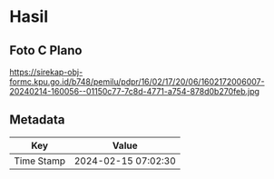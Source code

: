 # Hasil

## Foto C Plano

https://sirekap-obj-formc.kpu.go.id/b748/pemilu/pdpr/16/02/17/20/06/1602172006007-20240214-160056--01150c77-7c8d-4771-a754-878d0b270feb.jpg


## Metadata

| Key        | Value               |
| ---------- | ------------------- |
| Time Stamp | 2024-02-15 07:02:30 |



